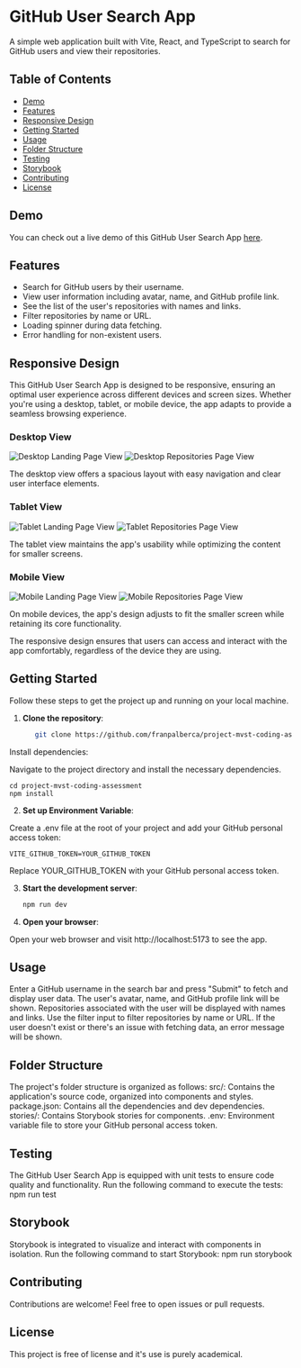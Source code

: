 # GitHub User Search App

A simple web application built with Vite, React, and TypeScript to search for GitHub users and view their repositories.

## Table of Contents

- [Demo](#demo)
- [Features](#features)
- [Responsive Design](#responsive-design)
- [Getting Started](#getting-started)
- [Usage](#usage)
- [Folder Structure](#folder-structure)
- [Testing](#testing)
- [Storybook](#storybook)
- [Contributing](#contributing)
- [License](#license)

## Demo

You can check out a live demo of this GitHub User Search App [here](#).

## Features

- Search for GitHub users by their username.
- View user information including avatar, name, and GitHub profile link.
- See the list of the user's repositories with names and links.
- Filter repositories by name or URL.
- Loading spinner during data fetching.
- Error handling for non-existent users.

## Responsive Design

This GitHub User Search App is designed to be responsive, ensuring an optimal user experience across different devices and screen sizes. Whether you're using a desktop, tablet, or mobile device, the app adapts to provide a seamless browsing experience.

### Desktop View

![Desktop Landing Page View](/public/img/landing_laptop.png) 
![Desktop Repositories Page View](/public/img/main_laptop.png)

The desktop view offers a spacious layout with easy navigation and clear user interface elements.

### Tablet View

![Tablet Landing Page View](/public/img/Landing_Ipad.png) 
![Tablet Repositories Page View](/public/img/main_tablet.png)

The tablet view maintains the app's usability while optimizing the content for smaller screens.

### Mobile View

![Mobile Landing Page View](/public/img/Landing_phone.png) 
![Mobile Repositories Page View](/public/img/main_phone.png)

On mobile devices, the app's design adjusts to fit the smaller screen while retaining its core functionality.

The responsive design ensures that users can access and interact with the app comfortably, regardless of the device they are using.


## Getting Started

Follow these steps to get the project up and running on your local machine.

1. **Clone the repository**:
    ```bash
       git clone https://github.com/franpalberca/project-mvst-coding-assessment

Install dependencies:

Navigate to the project directory and install the necessary dependencies.

    cd project-mvst-coding-assessment
    npm install

2. **Set up Environment Variable**:

Create a .env file at the root of your project and add your GitHub personal access token:

    VITE_GITHUB_TOKEN=YOUR_GITHUB_TOKEN

Replace YOUR_GITHUB_TOKEN with your GitHub personal access token.

3. **Start the development server**:
    ```bash
    npm run dev

4. **Open your browser**:

Open your web browser and visit http://localhost:5173 to see the app.

## Usage
Enter a GitHub username in the search bar and press "Submit" to fetch and display user data.
The user's avatar, name, and GitHub profile link will be shown.
Repositories associated with the user will be displayed with names and links.
Use the filter input to filter repositories by name or URL.
If the user doesn't exist or there's an issue with fetching data, an error message will be shown.

## Folder Structure
The project's folder structure is organized as follows:
src/: Contains the application's source code, organized into components and styles.
package.json: Contains all the dependencies and dev dependencies.
stories/: Contains Storybook stories for components.
.env: Environment variable file to store your GitHub personal access token.

## Testing
The GitHub User Search App is equipped with unit tests to ensure code quality and functionality. Run the following command to execute the tests:
npm run test

## Storybook
Storybook is integrated to visualize and interact with components in isolation. Run the following command to start Storybook:
npm run storybook

## Contributing
Contributions are welcome! Feel free to open issues or pull requests.

## License
This project is free of license and it's use is purely academical.

